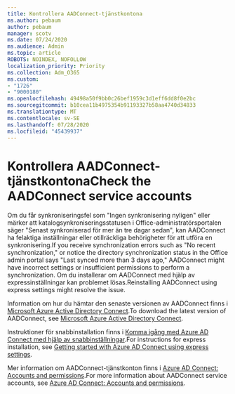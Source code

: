 ```yaml
---
title: Kontrollera AADConnect-tjänstkontona
ms.author: pebaum
author: pebaum
manager: scotv
ms.date: 07/24/2020
ms.audience: Admin
ms.topic: article
ROBOTS: NOINDEX, NOFOLLOW
localization_priority: Priority
ms.collection: Adm_O365
ms.custom:
- "1726"
- "9000180"
ms.openlocfilehash: 49498a50f9bb0c26bef1959c3d1eff6dd8f0e2bc
ms.sourcegitcommit: b10cea11b4975354b91193327b58aa4740d34833
ms.translationtype: MT
ms.contentlocale: sv-SE
ms.lasthandoff: 07/28/2020
ms.locfileid: "45439937"
---
```

# <a name="check-the-aadconnect-service-accounts"></a><span data-ttu-id="2fd58-102">Kontrollera AADConnect-tjänstkontona</span><span class="sxs-lookup"><span data-stu-id="2fd58-102">Check the AADConnect service accounts</span></span>

<span data-ttu-id="2fd58-103">Om du får synkroniseringsfel som "Ingen synkronisering nyligen" eller märker att katalogsynkroniseringsstatusen i Office-administratörsportalen säger "Senast synkroniserad för mer än tre dagar sedan", kan AADConnect ha felaktiga inställningar eller otillräckliga behörigheter för att utföra en synkronisering.</span><span class="sxs-lookup"><span data-stu-id="2fd58-103">If you receive synchronization errors such as "No recent synchronization," or notice the directory synchronization status in the Office admin portal says "Last synced more than 3 days ago," AADConnect might have incorrect settings or insufficient permissions to perform a synchronization.</span></span> <span data-ttu-id="2fd58-104">Om du installerar om AADConnect med hjälp av expressinställningar kan problemet lösas.</span><span class="sxs-lookup"><span data-stu-id="2fd58-104">Reinstalling AADConnect using express settings might resolve the issue.</span></span>

<span data-ttu-id="2fd58-105">Information om hur du hämtar den senaste versionen av AADConnect finns i [Microsoft Azure Active Directory Connect](https://go.microsoft.com/fwlink/?LinkId=615771).</span><span class="sxs-lookup"><span data-stu-id="2fd58-105">To download the latest version of AADConnect, see [Microsoft Azure Active Directory Connect](https://go.microsoft.com/fwlink/?LinkId=615771).</span></span>

<span data-ttu-id="2fd58-106">Instruktioner för snabbinstallation finns i [Komma igång med Azure AD Connect med hjälp av snabbinställningar](https://docs.microsoft.com/azure/active-directory/hybrid/how-to-connect-install-express).</span><span class="sxs-lookup"><span data-stu-id="2fd58-106">For instructions for express installation, see [Getting started with Azure AD Connect using express settings](https://docs.microsoft.com/azure/active-directory/hybrid/how-to-connect-install-express).</span></span>

<span data-ttu-id="2fd58-107">Mer information om AADConnect-tjänstkonton finns i [Azure AD Connect: Accounts and permissions](https://docs.microsoft.com/azure/active-directory/hybrid/reference-connect-accounts-permissions).</span><span class="sxs-lookup"><span data-stu-id="2fd58-107">For more information about AADConnect service accounts, see [Azure AD Connect: Accounts and permissions](https://docs.microsoft.com/azure/active-directory/hybrid/reference-connect-accounts-permissions).</span></span>